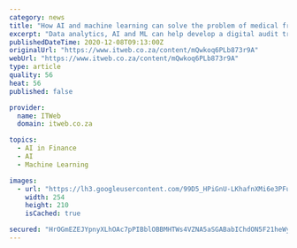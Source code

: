 ```yaml
---
category: news
title: "How AI and machine learning can solve the problem of medical fraud"
excerpt: "Data analytics, AI and ML can help develop a digital audit trail to protect healthcare providers against fraudulent medical malpractice claims, says Shiraaz Joosub, healthcare sales executive at T-Systems SA."
publishedDateTime: 2020-12-08T09:13:00Z
originalUrl: "https://www.itweb.co.za/content/mQwkoq6PLb873r9A"
webUrl: "https://www.itweb.co.za/content/mQwkoq6PLb873r9A"
type: article
quality: 56
heat: 56
published: false

provider:
  name: ITWeb
  domain: itweb.co.za

topics:
  - AI in Finance
  - AI
  - Machine Learning

images:
  - url: "https://lh3.googleusercontent.com/99D5_HPiGnU-LKhafnXMi6e3PFuFjX_YsOWm7gL8l28AJAo4eTbaa_PqD5ASfKlKcH-6Hhnf8cct_FKvzS8C=w400-h210"
    width: 254
    height: 210
    isCached: true

secured: "HrOGmEZEJYpnyXLhOAc7pPIBblOBBMHTWs4VZNA5aSGABabIChdON5F21heWyuieqAXjOYb4Xj6d50kjBwZt8U1Upey4eW4+RkbikkJw4nkIpiT8F65nUURa3cnkINws8ZhrHJmCA7wY4ce6oi18a3L4P9jljijwi+pKqfHRWx9LJ6EhJtsUNblz9TXWME3tAIAm+qYTESSurTGDGUNWgOdLQ4YDtxjBuuxxMnBHnVa8Su20bektF8ze5cUI5j47Tps6zBGAoBiGUOv0eUPOgQ2fqSbSfhKIZMPn8dfeprLwDwfzhI/mhfiaXlNsTGHd7+s8MW3ZJJiPj1rKAR50Le6w1x4HzXiY7SV3Wb1H84o=;BYal2A4UEHvM8v7q9aAz0Q=="
---
```


